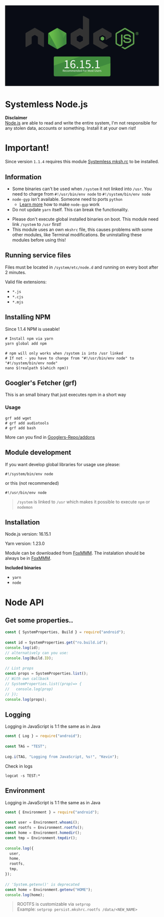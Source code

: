 [nodejs]: https://nodejs.org/en/
[foxmmm]: https://github.com/Fox2Code/FoxMagiskModuleManager

<p align="center">
  <a href="https://nodejs.org/" noIcon>
    <img
      alt="Node.js"
      src="https://github.com/DerGoogler/cdn/blob/master/images/Node.js.Cover.png?raw=true"
    />
  </a>
</p>

# Systemless Node.js

**Disclaimer**  
[Node.js][nodejs] are able to read and write the entire system, I'm not responsible for any stolen data, accounts or something. Install it at your own rist!

# Important!

Since version `1.1.4` requires this module [Systemless mksh.rc](https://github.com/Magisk-Modules-Alt-Repo/mkshrc) to be installed.

## Information

- Some binaries can't be used when `/system` it not linked into `/usr`. You need to charge from `#!/usr/bin/env node` to `#!/system/bin/env node`
- `node-gyp` isn't available. Someone need to ports `python`
  - [Learn more](https://github.com/Magisk-Modules-Alt-Repo/node/wiki/Install-Code-Server-and-run-it) how to make `node-gyp` work
- Do not update `yarn` itself. This can break the functionality.
<!-- - Do not use `npm`, you can install it via `yarn global add npm`, but `npm` isn't right configured for Android root usage.-->
- Please don't execute global installed binaries on boot. This module need link `/system` to `/usr` first!
- This module uses an own `mkshrc` file, this causes problems with some other modules, like Terminal modifications. Be uninstalling these modules before using this!

## Running service files

Files must be located in `/system/etc/node.d` and running on every boot after 2 minutes.

Valid file extensions:

- `*.js`
- `*.cjs`
- `*.mjs`

## Installing NPM

Since 1.1.4 NPM is useable!

```shell
# Install npm via yarn
yarn global add npm

# npm will only works when /system is into /usr linked
# If not - you have to change from "#!/usr/bin/env node" to "#!/system/bin/env node"
nano $(realpath $(which npm))
```

## Googler's Fetcher (grf)

This is an small binary that just executes npm in a short way

### Usage

```shell
grf add wget
# grf add audiotools
# grf add bash
```

More can you find in [Googlers-Repo/addons](https://github.com/Googlers-Repo/addons)

## Module development

If you want develop global libraries for usage use please:

```shell
#!/system/bin/env node
```

or this (not recommended)

```shell
#!/usr/bin/env node
```

> `/system` is linked to `/usr` which makes it possible to execute `npm` or `nodemon`

## Installation

Node.js version: 16.15.1

Yarn version: 1.23.0

Module can be downloaded from [FoxMMM][foxmmm]. The instalation should be always be in [FoxMMM][foxmmm].

**Included binaries**

- `yarn`
- `node`

# Node API

## Get some properties..

```javascript
const { SystemProperties, Build } = require("android");

const id = SystemProperties.get("ro.build.id");
console.log(id);
// alternatively can you use:
console.log(Build.ID);

// List props
const props = SystemProperties.list();
// With own callback
// SystemProperties.list((prop)=> {
//   console.log(prop)
// });
console.log(props);
```

## Logging

Logging in JavaScript is 1:1 the same as in Java

```javascript
const { Log } = require("android");

const TAG = "TEST";

Log.i(TAG, "Logging from JavaScript, %s!", "Kevin");
```

Check in logs

```shell
logcat -s TEST:*
```

## Environment

Logging in JavaScript is 1:1 the same as in Java

```javascript
const { Environment } = require("android");

const user = Environment.whoami();
const rootfs = Environment.rootfs();
const home = Environment.homedir();
const tmp = Environment.tmpdir();

console.log({
  user,
  home,
  rootfs,
  tmp,
});

// 'System.getenv()' is deprecated
const home = Environment.getenv("HOME");
console.log(home);
```

> ROOTFS is customizable via `setprop`    
> Example: `setprop persist.mkshrc.rootfs /data/<NEW_NAME>`
